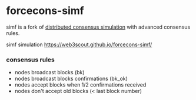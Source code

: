 # forcecons-simf
simf is a fork of [distributed consensus simulation](https://github.com/web3scout/forcecons-sim) with advanced consensus rules.

simf simulation https://web3scout.github.io/forcecons-simf/

### consensus rules
- nodes broadcast blocks (bk)
- nodes broadcast blocks confirmations (bk_ok)
- nodes accept blocks when 1/2 confirmations received
- nodes don't accept old blocks (< last block number)

